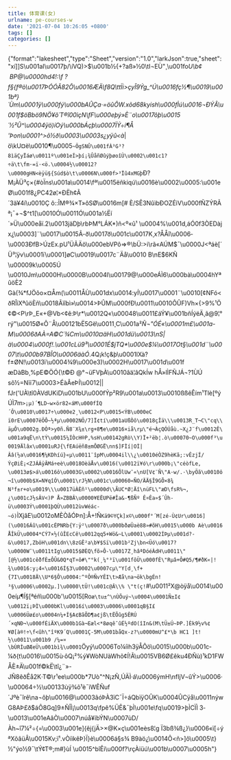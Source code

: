 ```yaml
---
title: 体育课(女)
urlname: pe-courses-w
date: '2021-07-04 10:26:05 +0800'
tags: []
categories: []
---
```


{"format":"lakesheet","type":"Sheet","version":"1.0","larkJson":true,"sheet":"xí]]S\u001aI\u0017þ/\\íVQ)>$\u001b½{+?aß»­½0\tI¬EÙ\"¸\u001fo*U\b¢  BP@\u0000hd4!:\f ?f§{f®ò\u0017ÞÓÓÃ82Ô\u0016ÆÄ\f8Q\ttÏi>çyÎ9Ýg_^Ú\u0016fç½¶\u0019\u001bª}´Ùm\u0001ÿ\u000fý\u000bAÛÇa·=öûÔW.xõd68kyish\u000fÌú\u0016¬ÐÝÂ\u001f$öBbö9NÖ¥õ´T®î00ìçN\fF\u000eþý»È¨o\u0017ôþ\u0015´½²Û^\u0004ÿö)íOý\u000bÁçþ\u0007ÏÝ÷í¶Å'Þon\u0001^>õ½ð\u0003\u0003s¿yÿû<à*|ö\\kU¤è\u0010¶\u0005`~ÖgSNÛ\u001fÀ³G³?8ìäÇyÏáø\u0011º\u001eÍ>þí¡¾ÛåñØûýþøoîÙ\u0002\u001c1?÷ä\t\fm·=ï·<ö.\u0004½\u00012?\u0000gHN<èÿü§{Súd$ò\t\u0006N\u000f>³Ïû4xMGþ`Ð?M¡ÀÜ³ç×{#òÏns\u001a\u0014\fª\u0015ëñkiqú\u0016è\u0002\u0005:\u001eØ\u001f8¿PC42ø¦×ÐËh¢Ã´3ä¥4í\u0010Ç ô::ÎM®¾×T»ôSØ\u0016m[# È/SÊ3NûìbÐOZÉìV\u000fÑZÝRÃª¡¯+¬$^t1[\u0010Ó\u0011Ó\u001a½Ëí´»Ü\u000eåï.2\u0013jäDþ\rbÞM°LÁK*)ñ<º«û¹ \u0004%\u001d,áÓ0f3ÒEDàjx¿\u0003]¨\u0017\u0015Ã-ð\u0017ð\u001c\u0017K¸x?ÅÅî\u0006­\u0003ÐfB>ÚzEx.pU¹ÜÃÄö\u000ebVPô=>®\bÜ:>i\rã«AÚM$¯\u0000J<ªáè[´Ü³¦ÿv\u0001ï\u0001]øC\u0019\u0017c¨Äå\u0010 B\nE$6KÑ\u00009k\u0005Ú \u0010Jm\u0000H\u0000B\u0004l\u00179@\u000eÁÌ6\u000bà\u0004hYªûöÈ2 Gà(¾\*fJÖôo×¤Åm(\u0011ÅÙ\u001dx\u0014:yÍ\u0017\u0001¨\u0010[¢NFó<ðRÎìXªûöÈñ\u0018Ãìîbì»\u0014>ÞÛM\u000fÐ\u0011\u0010ÔÛF)Vh×{>9%¹Ö¢©<P\rÞ_E«+@Vb<¢ê:Þ\r*\u0012Q«\u00048\u0011£áÝ¥\u001bñÍýëÄ¸ã@9¦°rý\"\u0015Ø«Ô¨Å\u00121bË5Gë\u0011¸C\u001a²*Ñ¬\"ÓÉ«\u0001m£\u001a-M\u0006ðAÀ=A©C´¾Cm\u0010¤äH\u001dü\u0013\nS|à\u0004\u000f!.\u001cLü9³\u0001É$jTQ*\u000e$¼\u0017Ot§\u001d¨\u0007\t\u000b97BÎO\u0006äàÓ*.4Q¡k!ç&þ\u0001lXà? f±ØN!\u0013ï\u0004¾9\u000e3)\u0002H\u0017\u001d\u001f æDàBb¸%pE©ÖÓ{\t©Ð @°¬üFVþÀ\u0010âä¦âQkÍw hÅ»IÌFÑJÁ¬?1ÙÚ sõ½=Nïï7\u0003>ÉàÂeÞÍ\u0012|| fJr('UÀ\tî0ÀVdUKiD\u001bU\u000fÝp²R9\u001a\u0013\u0010ßßêÊím¹Tlè[ºýÚÌ7m`>¡µ)´¶LD~w×ör82«áM\u000fÍQ´Ô\u0010\u0017÷\u000e2¸\u0012<P\u0015<ÝB\u000eC ï0rE\u0007ëÖÔ~½ªµ\u0002NÖ/7]Ï¢tí\u001aUßÒô\u0018çÎä\\\u0013R_T¬C\"cq\\äµÔ\u0002g.ÐÒª>y0ñ.Ñ8¨X¾±\rg+8¶e\u0016×iå\rµ\"é¬ÀçQÓÚåù.~X¿J¨f\u0012Ê\u001a9qË\n\tÝ\u0015¼ÍÒcH®P,%sH\u00142gRò\\Y)Ï+²ëb¦.ò\u00070~O\u000f³\u0019Älâx\u0001uRJ{\fEAúëñ8±mÔØGË\nn$]FÌí|OÌ|Ââ(½a\u0016¶¼KDhíú}«µ\u0011­¨îpM\u0004il\\¿\u0010éÒZ9hèKã;:vÊzjÍ/ÝçØiÈ¡<ZJÁÁÿÂMá÷eè\u0018OèäÅv\u0016(\u0012ï¥ó\r\u000b¡\"céòfLe,\u0013ø$>á\u0016ô\u0003G\u0002\u0016ÔlUw¯«\nU[V¢¨Ñ\"A·w/.·\byÖã\u0010ô¬î\u000b­$X=N¥qîÓ\u0001\rJ½N\u001c\u00060«ÑO/ÄÄ§Î9GÕ×8¾N³f±r+o\u0019\\\u0017üÀÈñ¹\u0000d\\ÃUC*Ø¦Äî\nüFL\"æD\fsR%¬,¿\u001cJ½sÂV<)P Å»ZBBÂ\u0000¥EËUPë#Îa&-¶ßÑº Ê¤Êa»$´Ûh­ü\u0003Ý\u0001þQÙ\u0012ùvWéác­~ó)`ÌXjâE\u0012oMÈÒåÓÞn]:Å+!Ñ`Kä9©YÇk]x©\u000f°´M[zé-Ù¢Ur\u0016](\u0016Áû\u001cÉPNRb{Y:ÿ²\u0007ð\u000bðøÜaè88»#õH\u0015\u000b Aè\u0016ÅÎkÜ\u0004*CÝ7×½(ûÎEcCê\u0012qq5+Wö&~L\u0001\u0002ÍÞµ\u001d?­&\u0017,ZböH\u001dn\\8zGÊ²a\b¥$Sï\u001b²Zj\bn<Üó\u0017?\u0000W¯\u0011tIg\u0015$ØÈQ\fõ»Ô-\u0017Z¸hâªDóéÀdH\u0011\"[@½\u001cêðfÈ±ÔÛ&0Q*qT¤ô#\"°k(¸¼°³ï\u001fôÜ\u000fÈ\"Rµâ+Ô#Q5/¶#ðK«|!¾\u0016:y¡4«\u0016Í§3\u0002\u0007cµ\"Y[d¸\f+{7I\u0018Ä\\U*6§Ô\u0004:^ºÔ®ÑvYÊI\t>Æå\na¬ök\bgÉn!³§\u0006\u0002µ.]\u0000\tÜ!\u001c@Â\\% \"t(ç!`#\u0011²X@òÿå\u0014\u000eíµ¶Í§[ªéñ\u000b'\u0015[Ro`æ\tu±^\nÙÕuý~\u0004\u0001Ñ±I¢\u0012ï¡ÞÌ\u000bKl\u0016­í\u0003\u0006\u0001qB§I£\u0006Üø£o\u0004n¼+Í§A¢BãÕD¶a¢jß\tËÕûg5ÊRÚ´×qNÐ¬\u000fÉiÄX\u000b1Gà¬Eæl<*8øqê¯ûÉ½ºdO(îIn&(M\tÜ±Ú~ÞP.]Èk9½v%¢¥Ø[à®!÷\f<ûh\"îºK9´Q\u0001Ç-5M\u001båQx-z?\u0000mU^£*\b HC1 ]t!½\u0011\u001b9 /¼=¤\bÙRÌuØÆeÜ\u001bì¾\u0001`Öyý\u0006To¼íìh3ÿÅÔö\u0015\u000b\u001c­¼ð{t\u0016\u0015ù·ôQ¡²%ý¥WòNUàWhõ¢Í!Ã\u0015VB6Ø£êku4ÐÑù)¹kD1FWÅÈ±Ä\u001f©kË\tî¿¨»-JÑ8êðÊå2K·T©\r¹ee\u000b*7Uò\"^N¡zÑ,ÚÄÌ·á\u0006ýmH\nfIjV¬ûÝ>\u0006·\u00064÷½\u00133ùÿ¾õ¹è¯ìWÊÑuf´Jºè¯îrê\na¬ôþ\u0016@\u0003âóÞÀ3ïC¯Ï÷áQbïÿOÛK\u0004ÛCÿå\u0011nýwG8AÞ£ð$áÔ8Gq]9±ÑÎÌ¡\u0013q\fpê%ÜÊ&¯þÌ\u001e\fq\u0019>þÌCÏÌ 3­\u0013\u001eAâÒ\u0007\núå¥íbÝN\u0007ùD/Àh~î7¼²÷{=\u0003\u001e]{êj{jÄ>×@K×ç\u001eès8¦g Ï3bß¾ß¿}\u0006«ï[÷ýªXõâüÂ\u0015Kv;ï¹.vÒiìkêÞ}Ï}è\u0006á§s¾ B9àö¿\u0014Ô<ñ>]ô\u0005\t}½\"ýo½9¯\tÝ¢T®;m#}ùÍ \u0015^bîÊi\u000f?\rçÀiüú\u001b\u0007\u0005h"}
